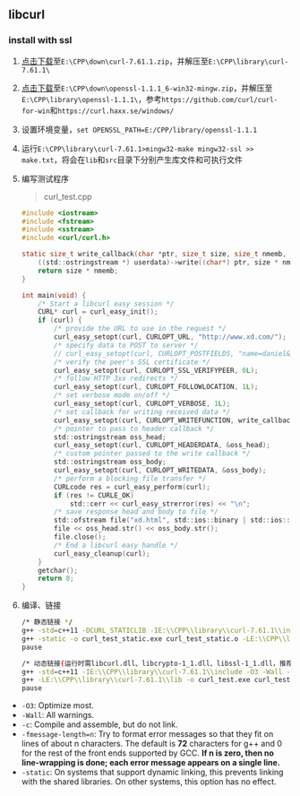 ## libcurl
### install with ssl

1. [点击下载](https://curl.haxx.se/download/curl-7.61.1.zip)至`E:\CPP\down\curl-7.61.1.zip`，并解压至`E:\CPP\library\curl-7.61.1\`

1. [点击下载](https://bintray.com/vszakats/generic/download_file?file_path=openssl-1.1.1-win32-mingw.zip)至`E:\CPP\down\openssl-1.1.1_6-win32-mingw.zip`，并解压至`E:\CPP\library\openssl-1.1.1\`，参考`https://github.com/curl/curl-for-win`和`https://curl.haxx.se/windows/`

1. 设置环境变量，`set OPENSSL_PATH=E:/CPP/library/openssl-1.1.1`

1. 运行`E:\CPP\library\curl-7.61.1>mingw32-make mingw32-ssl >> make.txt`，将会在`lib`和`src`目录下分别产生库文件和可执行文件

1. 编写测试程序 

   > curl_test.cpp

   ```c
   #include <iostream>
   #include <fstream>
   #include <sstream>
   #include <curl/curl.h>
   
   static size_t write_callback(char *ptr, size_t size, size_t nmemb, void *userdata) {
       ((std::ostringstream *) userdata)->write((char*) ptr, size * nmemb);
       return size * nmemb;
   }
   
   int main(void) {
       /* Start a libcurl easy session */
       CURL* curl = curl_easy_init();
       if (curl) {
           /* provide the URL to use in the request */
           curl_easy_setopt(curl, CURLOPT_URL, "http://www.xd.com/");
           /* specify data to POST to server */
           // curl_easy_setopt(curl, CURLOPT_POSTFIELDS, "name=daniel&project=curl");
           /* verify the peer's SSL certificate */
           curl_easy_setopt(curl, CURLOPT_SSL_VERIFYPEER, 0L);
           /* follow HTTP 3xx redirects */
           curl_easy_setopt(curl, CURLOPT_FOLLOWLOCATION, 1L);
           /* set verbose mode on/off */
           curl_easy_setopt(curl, CURLOPT_VERBOSE, 1L);
           /* set callback for writing received data */
           curl_easy_setopt(curl, CURLOPT_WRITEFUNCTION, write_callback);
           /* pointer to pass to header callback */
           std::ostringstream oss_head;
           curl_easy_setopt(curl, CURLOPT_HEADERDATA, &oss_head);
           /* custom pointer passed to the write callback */
           std::ostringstream oss_body;
           curl_easy_setopt(curl, CURLOPT_WRITEDATA, &oss_body);
           /* perform a blocking file transfer */
           CURLcode res = curl_easy_perform(curl);
           if (res != CURLE_OK)
               std::cerr << curl_easy_strerror(res) << "\n";
           /* save response head and body to file */
           std::ofstream file("xd.html", std::ios::binary | std::ios::out);
           file << oss_head.str() << oss_body.str();
           file.close();
           /* End a libcurl easy handle */
           curl_easy_cleanup(curl);
       }
       getchar();
       return 0;
   }
   ```

1. 编译、链接
   ```bash
   /* 静态链接 */
   g++ -std=c++11 -DCURL_STATICLIB -IE:\\CPP\\library\\curl-7.61.1\\include -O3 -Wall -c -fmessage-length=0 -o curl_test_static.o curl_test.cpp
   g++ -static -o curl_test_static.exe curl_test_static.o -LE:\\CPP\\library\\curl-7.61.1\\lib -lcurl -LE:/CPP/library/openssl-1.1.1/lib -lssl -lcrypto -lwldap32 -lws2_32
   pause
   ```
   ```bash
   /* 动态链接(运行时需libcurl.dll、libcrypto-1_1.dll、libssl-1_1.dll，推荐) */
   g++ -std=c++11 -IE:\\CPP\\library\\curl-7.61.1\\include -O3 -Wall -c -fmessage-length=0 -o curl_test.o curl_test.cpp
   g++ -LE:\\CPP\\library\\curl-7.61.1\\lib -o curl_test.exe curl_test.o -lcurldll
   pause
   ```

- `-O3`: Optimize most.
- `-Wall`: All warnings.
- `-c`: Compile and assemble, but do not link.
- `-fmessage-length=n`: Try to format error messages so that they fit on lines of about n characters. The default is **72** characters for g++ and 0 for the rest of the front ends supported by GCC. **If n is zero, then no line-wrapping is done; each error message appears on a single line.**
- `-static`: On systems that support dynamic linking, this prevents linking with the shared libraries. On other systems, this option has no effect. 
